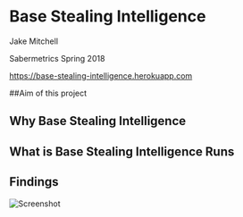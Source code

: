 # Base Stealing Intelligence
Jake Mitchell

Sabermetrics Spring 2018

https://base-stealing-intelligence.herokuapp.com

##Aim of this project


## Why Base Stealing Intelligence 


## What is Base Stealing Intelligence Runs


## Findings
![Screenshot](screenshot.png)



